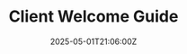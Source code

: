 ---
title: Client Welcome Guide
linkTitle: Client Welcome Guide
date: '2025-05-01T21:06:00Z'
weight: 1
description: Welcome to Green Orbit Digital! We focus on sustainable marketing in
  the space industry, offering services like eco-conscious strategies, sustainability
  consulting, and digital marketing. Our dedicated team will collaborate closely with
  you to achieve your goals and promote your brand's sustainability initiatives.
draft: false
ref: client-welcome-guide
---